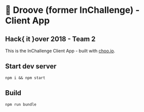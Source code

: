 # 🚗  Droove (former InChallenge) - Client App
## Hack{ it }over 2018 - Team 2

This is the InChallenge Client App - built with <a href="https://choo.io/">choo.io</a>.

## Start dev server
`npm i && npm start`

## Build
`npm run bundle`

